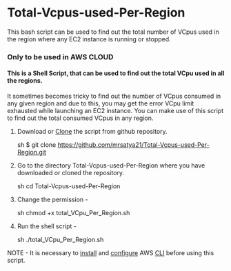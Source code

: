 # Total-Vcpus-used-Per-Region
This bash script can be used to find out the total number of VCpus used in the region where any EC2 instance is running or stopped. 

### Only to be used in AWS CLOUD

#### This is a Shell Script, that can be used to find out the total VCpu used in all the regions. 

It sometimes becomes tricky to find out the number of VCpus consumed in any given region and due to this, you may get the error VCpu limit exhausted while launching an EC2 instance. You can make use of this script to find out the total consumed VCpus in any region.

1. Download or [Clone](https://docs.github.com/en/repositories/creating-and-managing-repositories/cloning-a-repository#cloning-a-repository) the script from github repository.

    sh
    $ git clone https://github.com/mrsatya21/Total-Vcpus-used-Per-Region.git
    
2. Go to the directory Total-Vcpus-used-Per-Region where you have downloaded or cloned the repository. 

    sh
    cd Total-Vcpus-used-Per-Region
    

3. Change the permission - 

    sh
    chmod +x total_VCpu_Per_Region.sh 
    

4. Run the shell script - 

    sh
    ./total_VCpu_Per_Region.sh 
    

NOTE - It is necessary to [install](https://docs.aws.amazon.com/cli/latest/userguide/getting-started-install.html) and [configure](https://docs.aws.amazon.com/cli/latest/userguide/cli-configure-files.html#cli-configure-files-methods) AWS [CLI](https://docs.aws.amazon.com/cli/latest/userguide/cli-chap-welcome.html) before using this script.
